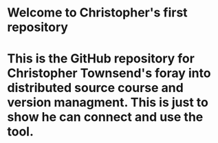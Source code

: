 # Welcome to Christopher's first repository
# This is the GitHub repository for Christopher Townsend's foray into distributed source course and version managment. This is just to show he can connect and use the tool.
